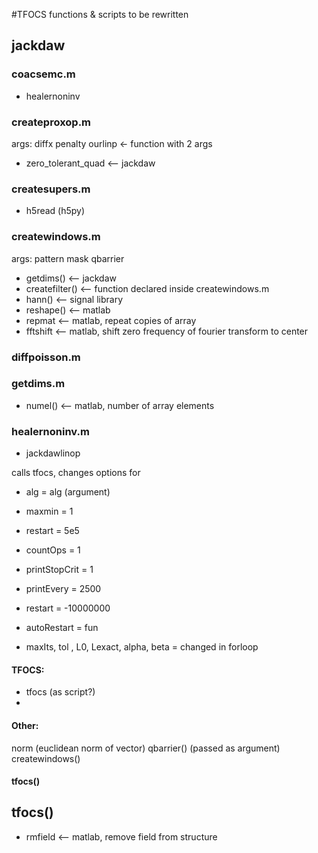 #TFOCS functions & scripts to be rewritten


## jackdaw

### coacsemc.m
* healernoninv

### createproxop.m
args:
  diffx
  penalty
  ourlinp <- function with 2 args

* zero_tolerant_quad <-- jackdaw

### createsupers.m
* h5read (h5py)

### createwindows.m
args: 
  pattern
  mask
  qbarrier

* getdims() <-- jackdaw
* createfilter() <-- function declared inside createwindows.m
* hann() <-- signal library
* reshape() <-- matlab
* repmat <-- matlab, repeat copies of array
* fftshift <-- matlab, shift zero frequency of fourier transform to center

### diffpoisson.m

### getdims.m
* numel() <-- matlab, number of array elements

### healernoninv.m
* jackdawlinop


calls tfocs, changes options for
- alg = alg (argument)
- maxmin = 1
- restart = 5e5
- countOps = 1
- printStopCrit = 1
- printEvery = 2500
- restart = -10000000
- autoRestart = fun

- maxIts, tol , L0, Lexact, alpha, beta = changed in forloop

#### TFOCS: 
* tfocs (as script?)
* 

#### Other:
norm (euclidean norm of vector)
qbarrier() (passed as argument)
createwindows()


#### tfocs()

## tfocs()

* rmfield <-- matlab, remove field from structure

